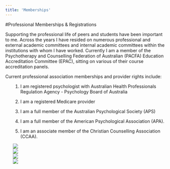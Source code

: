 ```yaml
---
title: 'Memberships'
---
```


#Professional Memberships & Registrations

Supporting the professional life of peers and students have been
important to me. Across the years I have resided on numerous
professional and external academic committees and internal academic
committees within the institutions with whom I have worked. Currently
I am a member of the Psychotherapy and Counselling Federation of
Australian (PACFA) Education Accreditation Committee (EPAC), sitting
on various of their course accreditation panels.

Current professional association memberships and provider rights
include:

 <ol>

1. I am registered psychologist with Australian Health Professionals
   Regulation Agency - Psychology Board of Australia

2. I am a registered Medicare provider

3. I am a full member of the Australian Psychological Society (APS)

4) I am a full member of the American Psychological Association (APA).

5) I am an associate member of the Christian Counselling Association
   (CCAA).

 <div class="ui divider hidden"/>

<div class="ui cards">

<div class="ui card">
    <a href="https://www.humanservices.gov.au/organisations/health-professionals?utm_id=9">
    <img src="https://stillwaterspsychology.com.au/logos/medicare.jpg"  class="ui medium centered image" />
    </a>
</div>
<div class="ui card">
    <a href="https://www.ahpra.gov.au/">
    <img src="https://stillwaterspsychology.com.au/logos/ahpra.png"  class="ui medium centered image" />
    </a>
</div>
<div class="ui card">
    <a href="https://www.psychology.org.au/">
    <img src="https://stillwaterspsychology.com.au/logos/aps.jpeg"  class="ui medium centered image" />
    </a>
</div>
<div class="ui card">
    <a  href="https://www.apa.org/index">
    <img src="https://stillwaterspsychology.com.au/logos/apa.png"  class="ui medium centered image" />
    </a>
</div>

</div>
